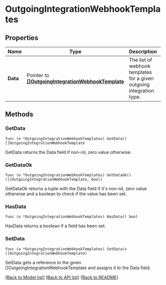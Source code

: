 # OutgoingIntegrationWebhookTemplates

## Properties

Name | Type | Description | Notes
------------ | ------------- | ------------- | -------------
**Data** | Pointer to [**[]OutgoingIntegrationWebhookTemplate**](OutgoingIntegrationWebhookTemplate.md) | The list of webhook templates for a given outgoing integration type. | [optional] 

## Methods

### GetData

`func (o *OutgoingIntegrationWebhookTemplates) GetData() []OutgoingIntegrationWebhookTemplate`

GetData returns the Data field if non-nil, zero value otherwise.

### GetDataOk

`func (o *OutgoingIntegrationWebhookTemplates) GetDataOk() ([]OutgoingIntegrationWebhookTemplate, bool)`

GetDataOk returns a tuple with the Data field if it's non-nil, zero value otherwise
and a boolean to check if the value has been set.

### HasData

`func (o *OutgoingIntegrationWebhookTemplates) HasData() bool`

HasData returns a boolean if a field has been set.

### SetData

`func (o *OutgoingIntegrationWebhookTemplates) SetData(v []OutgoingIntegrationWebhookTemplate)`

SetData gets a reference to the given []OutgoingIntegrationWebhookTemplate and assigns it to the Data field.


[[Back to Model list]](../README.md#documentation-for-models) [[Back to API list]](../README.md#documentation-for-api-endpoints) [[Back to README]](../README.md)


